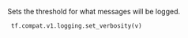 
Sets the threshold for what messages will be logged.

```
 tf.compat.v1.logging.set_verbosity(v)
```
